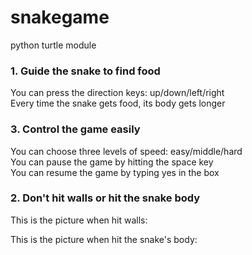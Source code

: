 # snakegame
python turtle module

### 1. Guide the snake to find food
You can press the direction keys: up/down/left/right <br />
Every time the snake gets food, its body gets longer <br />

### 3. Control the game easily
You can choose three levels of speed: easy/middle/hard <br />
You can pause the game by hitting the space key <br />
You can resume the game by typing yes in the box <br />

### 2. Don't hit walls or hit the snake body
This is the picture when hit walls: <br />

This is the picture when hit the snake's body: <br />
